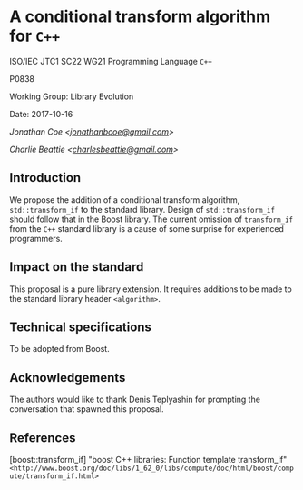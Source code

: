 # A conditional transform algorithm for `C++`

ISO/IEC JTC1 SC22 WG21 Programming Language `C++`

P0838

Working Group: Library Evolution

Date: 2017-10-16

_Jonathan Coe \<jonathanbcoe@gmail.com\>_

_Charlie Beattie \<charlesbeattie@gmail.com\>_



## Introduction

We propose the addition of a conditional transform algorithm, `std::transform_if` to the standard library.
Design of `std::transform_if` should follow that in the Boost library. The
current omission of `transform_if` from the `C++` standard library is a cause
of some surprise for experienced programmers.

## Impact on the standard
This proposal is a pure library extension. It requires additions to be made to
the standard library header `<algorithm>`. 


## Technical specifications

To be adopted from Boost.

## Acknowledgements
The authors would like to thank Denis Teplyashin for prompting the conversation that spawned this proposal.


## References

[boost::transform_if] "boost C++ libraries: Function template transform_if"  
```<http://www.boost.org/doc/libs/1_62_0/libs/compute/doc/html/boost/compute/transform_if.html>```


